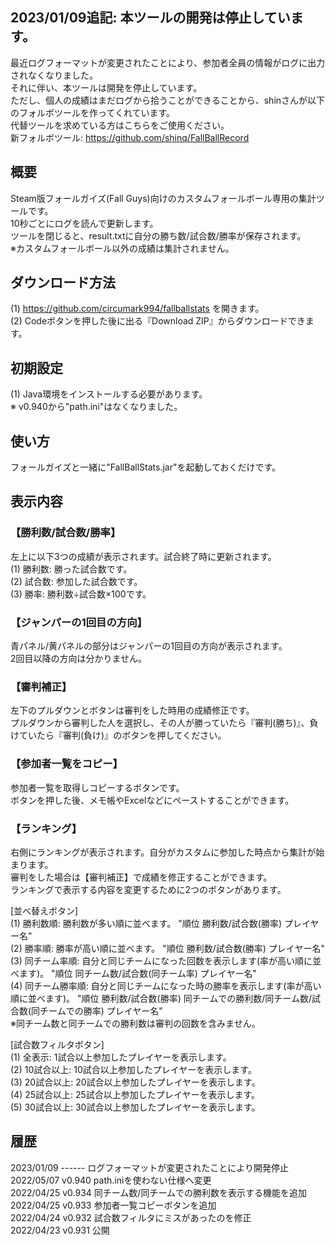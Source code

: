 ﻿## 2023/01/09追記: 本ツールの開発は停止しています。  
最近ログフォーマットが変更されたことにより、参加者全員の情報がログに出力されなくなりました。  
それに伴い、本ツールは開発を停止しています。  
ただし、個人の成績はまだログから拾うことができることから、shinさんが以下のフォルボツールを作ってくれています。  
代替ツールを求めている方はこちらをご使用ください。  
新フォルボツール: https://github.com/shinq/FallBallRecord  
  
## 概要  
Steam版フォールガイズ(Fall Guys)向けのカスタムフォールボール専用の集計ツールです。  
10秒ごとにログを読んで更新します。  
ツールを閉じると、result.txtに自分の勝ち数/試合数/勝率が保存されます。  
※カスタムフォールボール以外の成績は集計されません。  
  
## ダウンロード方法  
(1) https://github.com/circumark994/fallballstats を開きます。  
(2) Codeボタンを押した後に出る『Download ZIP』からダウンロードできます。  
  
## 初期設定  
(1) Java環境をインストールする必要があります。  
※ v0.940から"path.ini"はなくなりました。  
  
## 使い方  
フォールガイズと一緒に"FallBallStats.jar"を起動しておくだけです。  
  
## 表示内容  
  
### 【勝利数/試合数/勝率】  
左上に以下3つの成績が表示されます。試合終了時に更新されます。  
(1) 勝利数: 勝った試合数です。  
(2) 試合数: 参加した試合数です。  
(3) 勝率: 勝利数÷試合数×100です。  
  
### 【ジャンパーの1回目の方向】  
青パネル/黄パネルの部分はジャンパーの1回目の方向が表示されます。  
2回目以降の方向は分かりません。  
  
### 【審判補正】  
左下のプルダウンとボタンは審判をした時用の成績修正です。  
プルダウンから審判した人を選択し、その人が勝っていたら『審判(勝ち)』、負けていたら『審判(負け)』のボタンを押してください。  
  
### 【参加者一覧をコピー】  
参加者一覧を取得しコピーするボタンです。  
ボタンを押した後、メモ帳やExcelなどにペーストすることができます。  
  
### 【ランキング】  
右側にランキングが表示されます。自分がカスタムに参加した時点から集計が始まります。  
審判をした場合は【審判補正】で成績を修正することができます。  
ランキングで表示する内容を変更するために2つのボタンがあります。  
  
[並べ替えボタン]  
(1) 勝利数順: 勝利数が多い順に並べます。 "順位 勝利数/試合数(勝率) プレイヤー名"  
(2) 勝率順: 勝率が高い順に並べます。 "順位 勝利数/試合数(勝率) プレイヤー名"  
(3) 同チーム率順: 自分と同じチームになった回数を表示します(率が高い順に並べます)。 "順位 同チーム数/試合数(同チーム率) プレイヤー名"  
(4) 同チーム勝率順: 自分と同じチームになった時の勝率を表示します(率が高い順に並べます)。 "順位 勝利数/試合数(勝率) 同チームでの勝利数/同チーム数/試合数(同チームでの勝率) プレイヤー名"  
※同チーム数と同チームでの勝利数は審判の回数を含みません。  
  
[試合数フィルタボタン]  
(1) 全表示: 1試合以上参加したプレイヤーを表示します。  
(2) 10試合以上: 10試合以上参加したプレイヤーを表示します。  
(3) 20試合以上: 20試合以上参加したプレイヤーを表示します。  
(4) 25試合以上: 25試合以上参加したプレイヤーを表示します。  
(5) 30試合以上: 30試合以上参加したプレイヤーを表示します。  
  
## 履歴  
2023/01/09 ------ ログフォーマットが変更されたことにより開発停止  
2022/05/07 v0.940 path.iniを使わない仕様へ変更  
2022/04/25 v0.934 同チーム数/同チームでの勝利数を表示する機能を追加  
2022/04/25 v0.933 参加者一覧コピーボタンを追加  
2022/04/24 v0.932 試合数フィルタにミスがあったのを修正  
2022/04/23 v0.931 公開  
